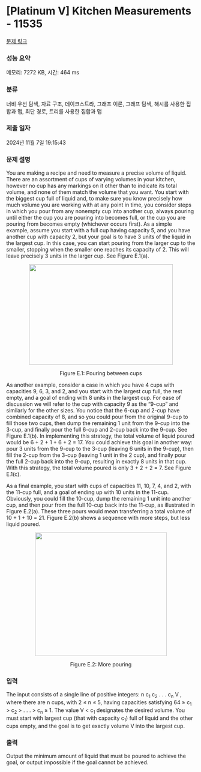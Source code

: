 # [Platinum V] Kitchen Measurements - 11535 

[문제 링크](https://www.acmicpc.net/problem/11535) 

### 성능 요약

메모리: 7272 KB, 시간: 464 ms

### 분류

너비 우선 탐색, 자료 구조, 데이크스트라, 그래프 이론, 그래프 탐색, 해시를 사용한 집합과 맵, 최단 경로, 트리를 사용한 집합과 맵

### 제출 일자

2024년 11월 7일 19:15:43

### 문제 설명

<p>You are making a recipe and need to measure a precise volume of liquid. There are an assortment of cups of varying volumes in your kitchen, however no cup has any markings on it other than to indicate its total volume, and none of them match the volume that you want. You start with the biggest cup full of liquid and, to make sure you know precisely how much volume you are working with at any point in time, you consider steps in which you pour from any nonempty cup into another cup, always pouring until either the cup you are pouring into becomes full, or the cup you are pouring from becomes empty (whichever occurs first). As a simple example, assume you start with a full cup having capacity 5, and you have another cup with capacity 2, but your goal is to have 3 units of the liquid in the largest cup. In this case, you can start pouring from the larger cup to the smaller, stopping when the smaller one reaches its capacity of 2. This will leave precisely 3 units in the larger cup. See Figure E.1(a).</p>

<p style="text-align:center"><img alt="" src="https://onlinejudgeimages.s3-ap-northeast-1.amazonaws.com/problem/11535/1.png" style="height:268px; width:383px"></p>

<p style="text-align:center">Figure E.1: Pouring between cups</p>

<p>As another example, consider a case in which you have 4 cups with capacities 9, 6, 3, and 2, and you start with the largest cup full, the rest empty, and a goal of ending with 8 units in the largest cup. For ease of discussion we will refer to the cup with capacity 9 as the “9-cup” and similarly for the other sizes. You notice that the 6-cup and 2-cup have combined capacity of 8, and so you could pour from the original 9-cup to fill those two cups, then dump the remaining 1 unit from the 9-cup into the 3-cup, and finally pour the full 6-cup and 2-cup back into the 9-cup. See Figure E.1(b). In implementing this strategy, the total volume of liquid poured would be 6 + 2 + 1 + 6 + 2 = 17. You could achieve this goal in another way: pour 3 units from the 9-cup to the 3-cup (leaving 6 units in the 9-cup), then fill the 2-cup from the 3-cup (leaving 1 unit in the 2 cup), and finally pour the full 2-cup back into the 9-cup, resulting in exactly 8 units in that cup. With this strategy, the total volume poured is only 3 + 2 + 2 = 7. See Figure E.1(c).</p>

<p>As a final example, you start with cups of capacities 11, 10, 7, 4, and 2, with the 11-cup full, and a goal of ending up with 10 units in the 11-cup. Obviously, you could fill the 10-cup, dump the remaining 1 unit into another cup, and then pour from the full 10-cup back into the 11-cup, as illustrated in Figure E.2(a). These three pours would mean transferring a total volume of 10 + 1 + 10 = 21. Figure E.2(b) shows a sequence with more steps, but less liquid poured.</p>

<p style="text-align:center"><img alt="" src="https://onlinejudgeimages.s3-ap-northeast-1.amazonaws.com/problem/11535/2.png" style="height:329px; width:351px"></p>

<p style="text-align:center">Figure E.2: More pouring</p>

### 입력 

 <p>The input consists of a single line of positive integers: n c<sub>1</sub> c<sub>2</sub> . . . c<sub>n</sub> V , where there are n cups, with 2 ≤ n ≤ 5, having capacities satisfying 64 ≥ c<sub>1</sub> > c<sub>2</sub> > . . . > c<sub>n</sub> ≥ 1. The value V < c<sub>1</sub> designates the desired volume. You must start with largest cup (that with capacity c<sub>1</sub>) full of liquid and the other cups empty, and the goal is to get exactly volume V into the largest cup.</p>

### 출력 

 <p>Output the minimum amount of liquid that must be poured to achieve the goal, or output impossible if the goal cannot be achieved.</p>

